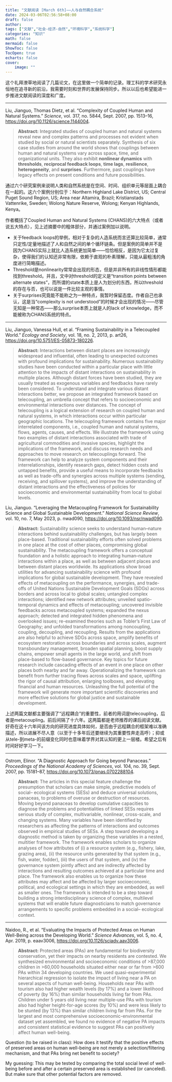 ```yaml
---
title: "文献阅读 [March 6th]——人与自然耦合系统"
date: 2024-03-06T02:56:58+08:00
draft: false
author:
tags: ["文献","社会-经济-自然","环境科学","系统科学"]
categories: "知识"
math: false
mermaid: false
ShowToc: false
TocOpen: true
echarts: false
cover:
    image: ""
---
```




这个礼拜潦草地阅读了几篇论文，在这里做一个简单的记录。理工科的学术研究永恒地在追寻新的前沿，我需要时刻和世界的发展保持同步。所以以后也希望能进一步推进文献阅读的深度和广度。

---

Liu, Jianguo, Thomas Dietz, et al. “Complexity of Coupled Human and Natural Systems.” *Science*, vol. 317, no. 5844, Sept. 2007, pp. 1513–16, https://doi.org/10.1126/science.1144004.

> **Abstract:** Integrated studies of coupled human and natural systems reveal new and complex patterns and processes not evident when studied by social or natural scientists separately. Synthesis of six case studies from around the world shows that couplings between human and natural systems vary across space, time, and organizational units. They also exhibit **nonlinear dynamics** with **thresholds**, **reciprocal feedback loops**, **time lags**, **resilience**, **heterogeneity**, and **surprises**. Furthermore, past couplings have legacy effects on present conditions and future possibilities.

通过六个研究案例来说明人类和自然系统是在空间、时间、组织单元等层面上耦合在一起的。这六个案例分别位于：Northern Highland Lake District, US; Central Puget Sound Region, US; Area near Altamira, Brazil; Kristianstads Vattenrike, Sweden; Wolong Nature Reserve, Wolong; Kenyan Highlands, Kenya。

作者概括了Coupled Human and Natural Systems (CHANS)的六大特点（或者说五大特点），见上述摘要中的粗体部分，并通过案例加以说明。

* 关于feedback loops的举例，相对于复杂的人造系统而言还算比较简单，通常只定性/定量地描述了人和自然之间的单个循环链条。但是案例的简单并不是因为CHANS实际上就比人造系统更加简单——恰恰相反，是因为它太过复杂，使得我们的认知还非常有限，依赖于直观的朴素理解，只能从最粗浅的角度进行简略描述。
* Threshold是nonlinearity常常会出现的形态，但是并非所有的非线性情形都能找到threshold。并且，文中对threshold的定义是“transition points between alternate states”，而所谓的state本质上是人为划分的东西，所以threshold的存在与否，也可以说是一件比较主观的事情。
* 关于surprises究竟能不能称之为一种特点，我暂时保留态度。作者自己也承认，这是当“complexity is not understood”的时候才会出现的情况——尽管无知是一种常态——那么surprise本质上就是人的lack of knowledge，而不能被称为CHANS系统的特点。

---

Liu, Jianguo, Vanessa Hull, et al. “Framing Sustainability in a Telecoupled World.” *Ecology and Society*, vol. 18, no. 2, 2013, p. art26, https://doi.org/10.5751/ES-05873-180226.

> **Abstract:** Interactions between distant places are increasingly widespread and influential, often leading to unexpected outcomes with profound implications for sustainability. Numerous sustainability studies have been conducted within a particular place with little attention to the impacts of distant interactions on sustainability in multiple places. Although distant forces have been studied, they are usually treated as exogenous variables and feedbacks have rarely been considered. To understand and integrate various distant interactions better, we propose an integrated framework based on telecoupling, an umbrella concept that refers to socioeconomic and environmental interactions over distances. The concept of telecoupling is a logical extension of research on coupled human and natural systems, in which interactions occur within particular geographic locations. The telecoupling framework contains five major interrelated components, i.e., coupled human and natural systems, flows, agents, causes, and effects. We illustrate the framework using two examples of distant interactions associated with trade of agricultural commodities and invasive species, highlight the implications of the framework, and discuss research needs and approaches to move research on telecouplings forward. The framework can help to analyze system components and their interrelationships, identify research gaps, detect hidden costs and untapped benefits, provide a useful means to incorporate feedbacks as well as trade-offs and synergies across multiple systems (sending, receiving, and spillover systems), and improve the understanding of distant interactions and the effectiveness of policies for socioeconomic and environmental sustainability from local to global levels.

Liu, Jianguo. “Leveraging the Metacoupling Framework for Sustainability Science and Global Sustainable Development.” *National Science Review*, vol. 10, no. 7, May 2023, p. nwad090, https://doi.org/10.1093/nsr/nwad090.

> **Abstract:** Sustainability science seeks to understand human–nature interactions behind sustainability challenges, but has largely been place-based. Traditional sustainability efforts often solved problems in one place at the cost of other places, compromising global sustainability. The metacoupling framework offers a conceptual foundation and a holistic approach to integrating human–nature interactions within a place, as well as between adjacent places and between distant places worldwide. Its applications show broad utilities for advancing sustainability science with profound implications for global sustainable development. They have revealed effects of metacoupling on the performance, synergies, and trade-offs of United Nations Sustainable Development Goals (SDGs) across borders and across local to global scales; untangled complex interactions; identified new network attributes; unveiled spatio-temporal dynamics and effects of metacoupling; uncovered invisible feedbacks across metacoupled systems; expanded the nexus approach; detected and integrated hidden phenomena and overlooked issues; re-examined theories such as Tobler’s First Law of Geography; and unfolded transformations among noncoupling, coupling, decoupling, and recoupling. Results from the applications are also helpful to achieve SDGs across space, amplify benefits of ecosystem restoration across boundaries and across scales, augment transboundary management, broaden spatial planning, boost supply chains, empower small agents in the large world, and shift from place-based to flow-based governance. Key topics for future research include cascading effects of an event in one place on other places both nearby and far away. Operationalizing the framework can benefit from further tracing flows across scales and space, uplifting the rigor of causal attribution, enlarging toolboxes, and elevating financial and human resources. Unleashing the full potential of the framework will generate more important scientific discoveries and more effective solutions for global justice and sustainable development.

上述两篇文献都主要强调了“远程耦合”的重要性，前者的用词是telecoupling，后者是metacoupling。前后间隔了十六年。这两篇都是老师推荐的课后阅读文献。好奇在这十六年间该方向的研究进度具体如何，是否由于远程耦合的框架难以准确描述，所以进展不尽人意（以至于十多年后还要继续为其重要性奔走高呼）；抑或从tele-到meta-的前缀变化同时也意味着学界对其认知的更上一层楼。希望之后有时间好好学习一下。

---

Ostrom, Elinor. “A Diagnostic Approach for Going beyond Panaceas.” *Proceedings of the National Academy of Sciences*, vol. 104, no. 39, Sept. 2007, pp. 15181–87, https://doi.org/10.1073/pnas.0702288104.

> **Abstract:** The articles in this special feature challenge the presumption that scholars can make simple, predictive models of social– ecological systems (SESs) and deduce universal solutions, panaceas, to problems of overuse or destruction of resources. Moving beyond panaceas to develop cumulative capacities to diagnose the problems and potentialities of linked SESs requires serious study of complex, multivariable, nonlinear, cross-scale, and changing systems. Many variables have been identiﬁed by researchers as affecting the patterns of interactions and outcomes observed in empirical studies of SESs. A step toward developing a diagnostic method is taken by organizing these variables in a nested, multitier framework. The framework enables scholars to organize analyses of how attributes of (i) a resource system (e.g., ﬁshery, lake, grazing area), (ii) the resource units generated by that system (e.g., ﬁsh, water, fodder), (iii) the users of that system, and (iv) the governance system jointly affect and are indirectly affected by interactions and resulting outcomes achieved at a particular time and place. The framework also enables us to organize how these attributes may affect and be affected by larger socioeconomic, political, and ecological settings in which they are embedded, as well as smaller ones. The framework is intended to be a step toward building a strong interdisciplinary science of complex, multilevel systems that will enable future diagnosticians to match governance arrangements to speciﬁc problems embedded in a social– ecological context.

---

Naidoo, R., et al. “Evaluating the Impacts of Protected Areas on Human Well-Being across the Developing World.” *Science Advances*, vol. 5, no. 4, Apr. 2019, p. eaav3006, https://doi.org/10.1126/sciadv.aav3006.

> **Abstract:** Protected areas (PAs) are fundamental for biodiversity conservation, yet their impacts on nearby residents are contested. We synthesized environmental and socioeconomic conditions of >87,000 children in >60,000 households situated either near or far from >600 PAs within 34 developing countries. We used quasi-experimental hierarchical regression to isolate the impact of living near a PA on several aspects of human well-being. Households near PAs with tourism also had higher wealth levels (by 17%) and a lower likelihood of poverty (by 16%) than similar households living far from PAs. Children under 5 years old living near multiple-use PAs with tourism also had higher height-for-age scores (by 10%) and were less likely to be stunted (by 13%) than similar children living far from PAs. For the largest and most comprehensive socioeconomic-environmental dataset yet assembled, we found no evidence of negative PA impacts and consistent statistical evidence to suggest PAs can positively affect human well-being.

Question (to be raised in class): How does it testify that the positive effects of preserved areas on human well-being are not merely a selection/filtering mechanism, and that PAs bring net benefit to society?

My guessing: This may be tested by comparing the total social level of well-being before and after a certain preserved area is established (or canceled). But make sure that other potential factors are removed.